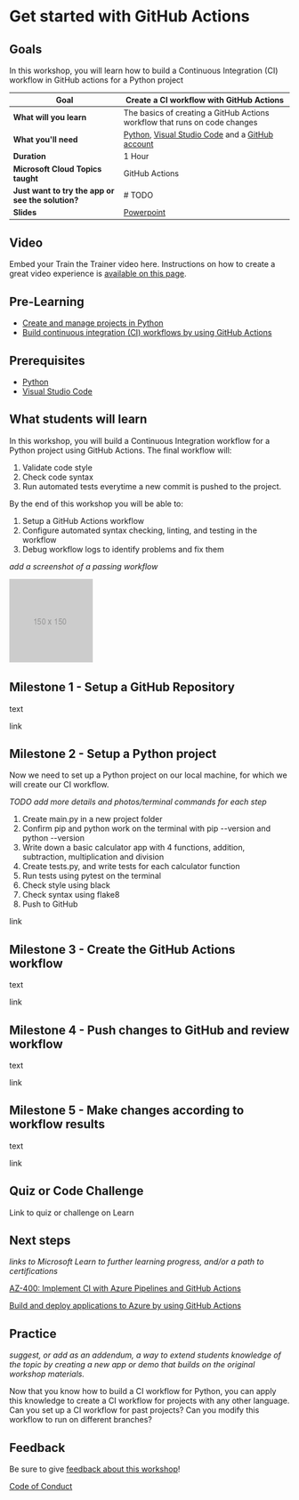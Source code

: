 # Get started with GitHub Actions

## Goals

In this workshop, you will learn how to build a Continuous Integration (CI) workflow in GitHub actions for a Python project

| **Goal**                      | Create a CI workflow with GitHub Actions                                    |
| ----------------------------- | --------------------------------------------------------------------- |
| **What will you learn**       | The basics of creating a GitHub Actions workflow that runs on code changes|
| **What you'll need**          | [Python](https://www.python.org/downloads/), [Visual Studio Code](https://code.visualstudio.com/download) and a [GitHub account](https://github.com/signup) |
| **Duration**                  | 1 Hour |
| **Microsoft Cloud Topics taught**                 | GitHub Actions |
| **Just want to try the app or see the solution?** | # TODO |
| **Slides** | [Powerpoint](slides.pptx) 
                         
## Video

Embed your Train the Trainer video here. Instructions on how to create a great video experience is [available on this page](../video-guidance.md).

## Pre-Learning
- [Create and manage projects in Python](https://docs.microsoft.com/en-us/learn/modules/python-create-manage-projects/)
- [Build continuous integration (CI) workflows by using GitHub Actions](https://docs.microsoft.com/en-us/learn/modules/github-actions-ci/)

## Prerequisites

- [Python](https://www.python.org/downloads/)
- [Visual Studio Code](https://code.visualstudio.com/download)

## What students will learn

<!-- *In this area, describe the scenario and intended solution, paraphrasing what is in the module or creating a brief description here*

Example: Have you ever wanted to visit a museum virtually or explore its collections right from your home computer? In this workshop, use an API, or Application Programming Interface, to learn more about a museum collection. -->

In this workshop, you will build a Continuous Integration workflow for a Python project using GitHub Actions. The final workflow will:

1. Validate code style
2. Check code syntax
3. Run automated tests
everytime a new commit is pushed to the project.

By the end of this workshop you will be able to:
1. Setup a GitHub Actions workflow
2. Configure automated syntax checking, linting, and testing in the workflow
3. Debug workflow logs to identify problems and fix them

*add a screenshot of a passing workflow*

![image of passing workflow](images/placeholder.png)

## Milestone 1 - Setup a GitHub Repository

text

link

## Milestone 2 - Setup a Python project

Now we need to set up a Python project on our local machine, for which we will create our CI workflow.

*TODO add more details and photos/terminal commands for each step*

1. Create main.py in a new project folder
2. Confirm pip and python work on the terminal with pip --version and python --version
3. Write down a basic calculator app with 4 functions, addition, subtraction, multiplication and division
4. Create tests.py, and write tests for each calculator function
5. Run tests using pytest on the terminal
6. Check style using black
7. Check syntax using flake8
8. Push to GitHub

link

## Milestone 3 - Create the GitHub Actions workflow

text

link

## Milestone 4 - Push changes to GitHub and review workflow

text

link

## Milestone 5 - Make changes according to workflow results

text

link

## Quiz or Code Challenge

Link to quiz or challenge on Learn

## Next steps

*links to Microsoft Learn to further learning progress, and/or a path to certifications*

[AZ-400: Implement CI with Azure Pipelines and GitHub Actions](https://docs.microsoft.com/en-us/learn/paths/az-400-implement-ci-azure-pipelines-github-actions/)

[Build and deploy applications to Azure by using GitHub Actions](https://docs.microsoft.com/en-us/learn/modules/github-actions-cd/)

## Practice

*suggest, or add as an addendum, a way to extend students knowledge of the topic by creating a new app or demo that builds on the original workshop materials.*

Now that you know how to build a CI workflow for Python, you can apply this knowledge to create a CI workflow for projects with any other language. Can you set up a CI workflow for past projects? Can you modify this workflow to run on different branches? 

## Feedback

Be sure to give [feedback about this workshop](https://forms.office.com/r/MdhJWMZthR)!

[Code of Conduct](../CODE_OF_CONDUCT.md)

